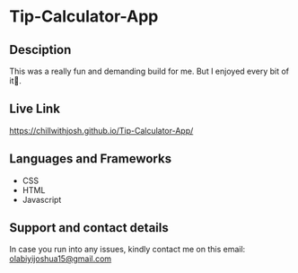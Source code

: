 # Tip-Calculator-App

## Desciption
This was a really fun and demanding build for me. But I enjoyed every bit of it🌈.

## Live Link 
https://chillwithjosh.github.io/Tip-Calculator-App/

## Languages and Frameworks
* CSS
* HTML
* Javascript

## Support and contact details
In case you run into any issues, kindly contact me on this email: olabiyijoshua15@gmail.com

